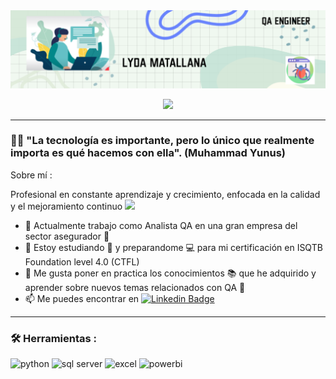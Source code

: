 <div id="header" align="center">
  <img decoding="async" src="https://github.com/LydaMatallana/LydaMatallana/blob/main/banner%20git.png" width="800"/>
</div>

<p align="center" width="50%">
    <img width="15%" src="https://img.shields.io/badge/LinkedIn-0077B5?style=for-the-badge&logo=linkedin&logoColor=white)">
</p>

---
 <div id="header" align="left">

### :woman_technologist: "La tecnología es importante, pero lo único que realmente importa es qué hacemos con ella". (Muhammad Yunus)

Sobre mí :

Profesional en constante aprendizaje y crecimiento, enfocada en la calidad y el mejoramiento continuo <img decoding="async" src="https://media1.giphy.com/media/v1.Y2lkPTc5MGI3NjExNHR4dWltYmYweTJ1b2lkMWI0MzRkZTUxNHEyb2Rxbm1yeTZ0M25vYSZlcD12MV9pbnRlcm5hbF9naWZfYnlfaWQmY3Q9ZQ/QBSPma5jP9ReSAdxKw/giphy.webp" width="30">

- 🔭 Actualmente trabajo como Analista QA en una gran empresa del sector asegurador :muscle:
- 🌱 Estoy estudiando :blue_book: y preparandome :computer: para mi certificación en ISQTB Foundation level 4.0 (CTFL)
- :heartbeat: Me gusta poner en practica los conocimientos 📚 que he adquirido y aprender sobre nuevos temas relacionados con QA 👀
- 📫 Me puedes encontrar en [![Linkedin Badge](https://img.shields.io/badge/-LydaM-blue?style=flat&logo=Linkedin&logoColor=white)](https://www.linkedin.com/in/lyda-constanza-matallana-pineda-89742a101/)

---

### :hammer_and_wrench: Herramientas :

<div id="header" align="left">
    <img decoding="async" src="https://img.shields.io/badge/Python-3776AB?style=for-the-badge&logo=python&logoColor=white" alt="python"/>
  </a>
    <img decoding="async" src="https://img.shields.io/badge/Microsoft%20SQL%20Server-CC2927?style=for-the-badge&logo=microsoft%20sql%20server&logoColor=white" alt="sql server"/>
  </a>
 <img decoding="async" src="https://img.shields.io/badge/Microsoft_Excel-217346?style=for-the-badge&logo=microsoft-excel&logoColor=white" alt="excel"/>
  </a>
 <img decoding="async" src="https://img.shields.io/badge/Power_BI-FFBE00?style=for-the-badge&logo=Power-BI&logoColor=white" alt="powerbi"/>
  </a>

</div>
